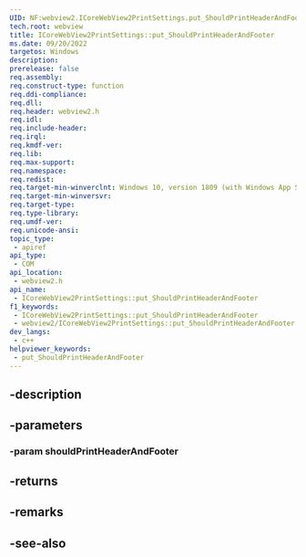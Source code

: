 ```yaml
---
UID: NF:webview2.ICoreWebView2PrintSettings.put_ShouldPrintHeaderAndFooter
tech.root: webview
title: ICoreWebView2PrintSettings::put_ShouldPrintHeaderAndFooter
ms.date: 09/20/2022
targetos: Windows
description: 
prerelease: false
req.assembly: 
req.construct-type: function
req.ddi-compliance: 
req.dll: 
req.header: webview2.h
req.idl: 
req.include-header: 
req.irql: 
req.kmdf-ver: 
req.lib: 
req.max-support: 
req.namespace: 
req.redist: 
req.target-min-winverclnt: Windows 10, version 1809 (with Windows App SDK 1.1 or later)
req.target-min-winversvr: 
req.target-type: 
req.type-library: 
req.umdf-ver: 
req.unicode-ansi: 
topic_type:
 - apiref
api_type:
 - COM
api_location:
 - webview2.h
api_name:
 - ICoreWebView2PrintSettings::put_ShouldPrintHeaderAndFooter
f1_keywords:
 - ICoreWebView2PrintSettings::put_ShouldPrintHeaderAndFooter
 - webview2/ICoreWebView2PrintSettings::put_ShouldPrintHeaderAndFooter
dev_langs:
 - c++
helpviewer_keywords:
 - put_ShouldPrintHeaderAndFooter
---
```


## -description

## -parameters

### -param shouldPrintHeaderAndFooter

## -returns

## -remarks

## -see-also

